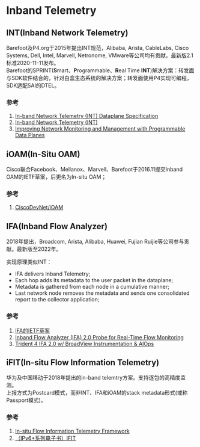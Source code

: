 # Inband Telemetry

## INT(Inband Network Telemetry)
Barefoot及P4.org于2015年提出INT规范，Alibaba, Arista, CableLabs, Cisco Systems, Dell, Intel, Marvell, Netronome, VMware等公司均有贡献。最新版2.1标准2020-11-11发布。  
Barefoot的SPRINT(**S**mart、**P**rogrammable、**R**eal Time **INT**)解决方案：转发面与SDK软件结合的，针对白盒生态系统的解决方案；转发面使用P4实现可编程，SDK适配SAI的DTEL。


### 参考
1. [In-band Network Telemetry (INT) Dataplane Specification](https://p4.org/p4-spec/docs/INT_v2_1.pdf)
2. [In-band Network Telemetry (INT)](https://nkatta.github.io/papers/int-hula.pdf)
3. [Improving Network Monitoring and Management with Programmable Data Planes](https://opennetworking.org/news-and-events/blog/improving-network-monitoring-and-management-with-programmable-data-planes/)

## iOAM(In-Situ OAM)
Cisco联合Facebook、Mellanox、Marvell、Barefoot于2016.11提交Inband OAM的IETF草案，后更名为In-situ OAM；  

### 参考
1. [CiscoDevNet/iOAM](https://github.com/CiscoDevNet/iOAM)


## IFA(Inband Flow Analyzer)
2018年提出，Broadcom, Arista, Alibaba, Huawei, Fujian Ruijie等公司参与贡献。最新版至2022年。

实现原理类似INT：
- IFA delivers Inband Telemetry;
- Each hop adds its metadata to the user packet in the dataplane;
- Metadata is gathered from each node in a cumulative manner;
- Last network node removes the metadata and sends one consolidated report to the collector application;

### 参考
1. [IFA的IETF草案](https://datatracker.ietf.org/doc/draft-kumar-ippm-ifa/)
2. [Inband Flow Analyzer (IFA) 2.0 Probe for Real-Time Flow Monitoring](https://www.juniper.net/documentation/us/en/software/junos/flow-monitoring/topics/topic-map/ifa2.0-probe-for-real-time-performance-monitoring.html)
3. [Trident 4 IFA 2.0 w/ BroadView Instrumentation & AIOps](https://www.broadcom.com/video/eb1489a0ce8e428797dfb4342366184a)

## iFIT(In-situ Flow Information Telemetry)
华为及中国移动于2018年提出的in-band telemtry方案。支持逐包的高精度监测。  
上报方式为Postcard模式，而非INT、IFA和iOAM的stack metadata形式(或称Passport模式)。

### 参考
1. [In-situ Flow Information Telemetry Framework](https://tools.ietf.org/id/draft-song-opsawg-ifit-framework-00.html)
2. [（IPv6+系列电子书）IFIT](https://support.huawei.com/enterprise/zh/doc/EDOC1100195086?idPath=24030814%7C9856750%7C22715517%7C23708778%7C252772223)
